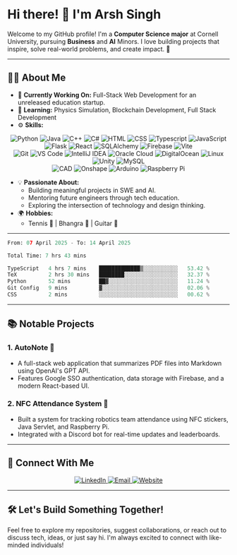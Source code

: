 # Hi there! 👋 I'm Arsh Singh

Welcome to my GitHub profile! I'm a **Computer Science major** at Cornell University, pursuing **Business** and **AI** Minors. I love building projects that inspire, solve real-world problems, and create impact. 🚀

---

## 👩‍💻 About Me
- 🔭 **Currently Working On:** Full-Stack Web Development for an unreleased education startup.
- 🌱 **Learning:** Physics Simulation, Blockchain Development, Full Stack Development
- ⚙️ **Skills:**
<p align="center">
  <!-- Programming Languages -->
  <img src="https://img.shields.io/badge/Python-3776AB?style=for-the-badge&logo=python&logoColor=white" alt="Python">
  <img src="https://img.shields.io/badge/Java-007396?style=for-the-badge&logo=java&logoColor=white" alt="Java">
  <img src="https://img.shields.io/badge/C++-00599C?style=for-the-badge&logo=cplusplus&logoColor=white" alt="C++">
  <img src="https://img.shields.io/badge/C%23-239120?style=for-the-badge&logo=csharp&logoColor=white" alt="C#">
  <img src="https://img.shields.io/badge/HTML-E34F26?style=for-the-badge&logo=html5&logoColor=white" alt="HTML">
  <img src="https://img.shields.io/badge/CSS-1572B6?style=for-the-badge&logo=css3&logoColor=white" alt="CSS">
  <img src="https://img.shields.io/badge/Typescript-blue?style=for-the-badge&logo=typescript&logoColor=white" alt="Typescript">
  <img src="https://img.shields.io/badge/JavaScript-f6ef1f?style=for-the-badge&logo=javascript&logoColor=black" alt="JavaScript">
<br>
  <!-- Frameworks and Libraries -->
  <img src="https://img.shields.io/badge/Flask-000000?style=for-the-badge&logo=flask&logoColor=white" alt="Flask">
  <img src="https://img.shields.io/badge/React-61DAFB?style=for-the-badge&logo=react&logoColor=black" alt="React">
  <img src="https://img.shields.io/badge/SQLAlchemy-FE5733?style=for-the-badge&logo=python&logoColor=white" alt="SQLAlchemy">
  <img src="https://img.shields.io/badge/Firebase-FFCA28?style=for-the-badge&logo=firebase&logoColor=black" alt="Firebase">
  <img src="https://img.shields.io/badge/Vite-646CFF?style=for-the-badge&logo=vite&logoColor=white" alt="Vite">
<br>
  <!-- Tools -->
  <img src="https://img.shields.io/badge/Git-F05032?style=for-the-badge&logo=git&logoColor=white" alt="Git">
  <img src="https://img.shields.io/badge/VS%20Code-007ACC?style=for-the-badge&logo=visualstudiocode&logoColor=white" alt="VS Code">
  <img src="https://img.shields.io/badge/IntelliJ-000000?style=for-the-badge&logo=intellijidea&logoColor=white" alt="IntelliJ IDEA">
  <img src="https://img.shields.io/badge/Oracle%20Cloud-F80000?style=for-the-badge&logo=oracle&logoColor=white" alt="Oracle Cloud">
  <img src="https://img.shields.io/badge/DigitalOcean-0080FF?style=for-the-badge&logo=digitalocean&logoColor=white" alt="DigitalOcean">
  <img src="https://img.shields.io/badge/Linux-FCC624?style=for-the-badge&logo=linux&logoColor=black" alt="Linux">
  <img src="https://img.shields.io/badge/Unity-000000?style=for-the-badge&logo=unity&logoColor=white" alt="Unity">
  <img src="https://img.shields.io/badge/MySQL-4479A1?style=for-the-badge&logo=mysql&logoColor=white" alt="MySQL">
<br>
  <img src="https://img.shields.io/badge/CAD-0077B5?style=for-the-badge&logo=cad&logoColor=white" alt="CAD">
  <img src="https://img.shields.io/badge/Onshape-darkgreen?style=for-the-badge&logo=Onshape&logoColor=white" alt="Onshape">
  <img src="https://img.shields.io/badge/Arduino-00979D?style=for-the-badge&logo=arduino&logoColor=white" alt="Arduino">
  <img src="https://img.shields.io/badge/Raspberry%20Pi-A22846?style=for-the-badge&logo=raspberrypi&logoColor=white" alt="Raspberry Pi">
</p>

- 💡 **Passionate About:**
  - Building meaningful projects in SWE and AI.
  - Mentoring future engineers through tech education.
  - Exploring the intersection of technology and design thinking.
- 🌍 **Hobbies:**
  - Tennis 🎾 | Bhangra 🕺 | Guitar 🎸

---

<!--START_SECTION:waka-->

```python
From: 07 April 2025 - To: 14 April 2025

Total Time: 7 hrs 43 mins

TypeScript   4 hrs 7 mins    █████████████▒░░░░░░░░░░░   53.42 %
TeX          2 hrs 30 mins   ████████░░░░░░░░░░░░░░░░░   32.37 %
Python       52 mins         ██▓░░░░░░░░░░░░░░░░░░░░░░   11.24 %
Git Config   9 mins          ▓░░░░░░░░░░░░░░░░░░░░░░░░   02.06 %
CSS          2 mins          ░░░░░░░░░░░░░░░░░░░░░░░░░   00.62 %
```

<!--END_SECTION:waka-->

---

## 📚 Notable Projects
### **1. AutoNote** 📝
- A full-stack web application that summarizes PDF files into Markdown using OpenAI's GPT API.
- Features Google SSO authentication, data storage with Firebase, and a modern React-based UI.

### **2. NFC Attendance System** 🚨
- Built a system for tracking robotics team attendance using NFC stickers, Java Servlet, and Raspberry Pi.
- Integrated with a Discord bot for real-time updates and leaderboards.

---

## 💼 Connect With Me

<p align="center">
  <a href="https://linkedin.com/in/arshsingh5" target="_blank">
    <img src="https://img.shields.io/badge/LinkedIn-0A66C2?style=for-the-badge&logo=linkedin&logoColor=white" alt="LinkedIn">
  </a>
  <a href="mailto:as4274@cornell.edu" target="_blank">
    <img src="https://img.shields.io/badge/Email-D14836?style=for-the-badge&logo=gmail&logoColor=white" alt="Email">
  </a>
  <a href="https://arshsingh.net" target="_blank">
    <img src="https://img.shields.io/badge/Website-FF7139?style=for-the-badge&logo=Firefox-Browser&logoColor=white" alt="Website">
  </a>
</p>

---

## 🛠️ Let's Build Something Together!
Feel free to explore my repositories, suggest collaborations, or reach out to discuss tech, ideas, or just say hi. I'm always excited to connect with like-minded individuals!


